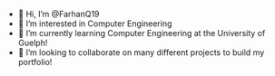 - 👋 Hi, I’m @FarhanQ19
- 👀 I’m interested in Computer Engineering
- 🌱 I’m currently learning Computer Engineering at the University of Guelph!
- 💞️ I’m looking to collaborate on many different projects to build my portfolio!
<!---
FarhanQ19/FarhanQ19 is a ✨ special ✨ repository because its `README.md` (this file) appears on your GitHub profile.
You can click the Preview link to take a look at your changes.
--->
